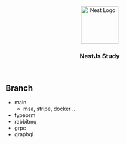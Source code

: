 
<div align="center">
  <a href="https://www.udemy.com/course/nestjs-microservices-build-deploy-a-scaleable-backend/" target="blank">
    <img src="https://nestjs.com/img/logo-small.svg" width="100" alt="Nest Logo" />
  </a>
  <h3>NestJs Study</h3>
</div>

<br/>

## Branch 
- main
  - msa, stripe, docker ..
- typeorm
- rabbitmq
- grpc
- graphql

